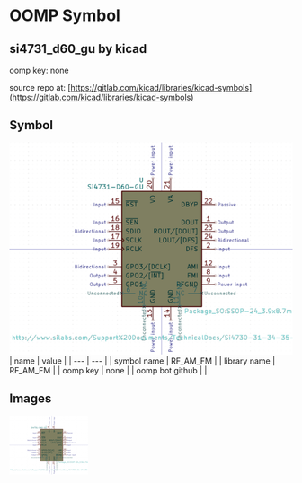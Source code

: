 # OOMP Symbol  
## si4731_d60_gu  by kicad  
  
oomp key: none  
  
source repo at: [https://gitlab.com/kicad/libraries/kicad-symbols](https://gitlab.com/kicad/libraries/kicad-symbols)  
## Symbol  
  
[![working.png](working_600.png)](working.png)  
| name | value | 
| --- | --- | 
| symbol name | RF_AM_FM | 
| library name | RF_AM_FM | 
| oomp key | none | 
| oomp bot github |  | 
## Images  
  
[![working.png](working_140.png)](working.png)  

